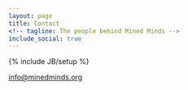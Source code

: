 ```yaml
---
layout: page
title: Contact
<!-- tagline: The people behind Mined Minds -->
include_social: true
---
```

{% include JB/setup %}

info@minedminds.org